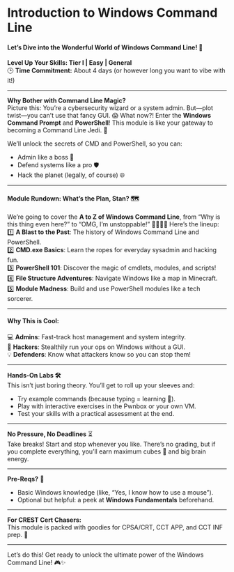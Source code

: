 # Introduction to Windows Command Line

#### Let’s Dive into the Wonderful World of Windows Command Line! 🎉

**Level Up Your Skills: Tier I | Easy | General**\
🕒 **Time Commitment:** About 4 days (or however long you want to vibe with it!)

***

**Why Bother with Command Line Magic?**\
Picture this: You’re a cybersecurity wizard or a system admin. But—plot twist—you can’t use that fancy GUI. 😱 What now?! Enter the **Windows Command Prompt** and **PowerShell**! This module is like your gateway to becoming a Command Line Jedi. 🌌

We’ll unlock the secrets of CMD and PowerShell, so you can:

* Admin like a boss 🤖
* Defend systems like a pro 🛡️
* Hack the planet (legally, of course) 🌐

***

#### Module Rundown: What’s the Plan, Stan? 🗺️

We’re going to cover the **A to Z of Windows Command Line**, from “Why is this thing even here?” to “OMG, I’m unstoppable!” 🦸‍♀️🦸‍♂️ Here’s the lineup:\
1️⃣ **A Blast to the Past**: The history of Windows Command Line and PowerShell.\
2️⃣ **CMD.exe Basics**: Learn the ropes for everyday sysadmin and hacking fun.\
3️⃣ **PowerShell 101**: Discover the magic of cmdlets, modules, and scripts!\
4️⃣ **File Structure Adventures**: Navigate Windows like a map in Minecraft.\
5️⃣ **Module Madness**: Build and use PowerShell modules like a tech sorcerer.

***

#### Why This is Cool:

💻 **Admins**: Fast-track host management and system integrity.\
🎩 **Hackers**: Stealthily run your ops on Windows without a GUI.\
💡 **Defenders**: Know what attackers know so you can stop them!

***

**Hands-On Labs 🛠️**\
This isn’t just boring theory. You’ll get to roll up your sleeves and:

* Try example commands (because typing = learning 💪).
* Play with interactive exercises in the Pwnbox or your own VM.
* Test your skills with a practical assessment at the end.

***

**No Pressure, No Deadlines** ⏳\
Take breaks! Start and stop whenever you like. There’s no grading, but if you complete everything, you’ll earn maximum cubes 🧊 and big brain energy.

***

**Pre-Reqs?** 🤔

* Basic Windows knowledge (like, “Yes, I know how to use a mouse”).
* Optional but helpful: a peek at **Windows Fundamentals** beforehand.

***

**For CREST Cert Chasers:**\
This module is packed with goodies for CPSA/CRT, CCT APP, and CCT INF prep. 🚀

***

Let’s do this! Get ready to unlock the ultimate power of the Windows Command Line! 🎮✨
